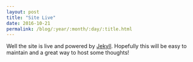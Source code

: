 ```yaml
---
layout: post
title: "Site Live"
date: 2016-10-21
permalink: /blog/:year/:month/:day/:title.html
---
```


Well the site is live and powered by [Jekyll](http://jekyllrb.com). Hopefully this will be easy to maintain and a great way to host some thoughts!
